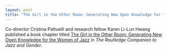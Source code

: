 ```yaml
---
layout: post
title: "The Girl in the Other Room: Generating New Open Knowledge for the Women of Jazz"
---
```

Co-director Cristina Pattuelli and research fellow Karen Li-Lun Hwang published a book chapter titled [The Girl in the Other Room: Generating New Open Knowledge for the Women of Jazz](https://www.taylorfrancis.com/chapters/edit/10.4324/9781003081876-10/girl-room-cristina-pattuelli-karen-li-lun-hwang) in *The Routledge Companion to Jazz and Gender*. 
